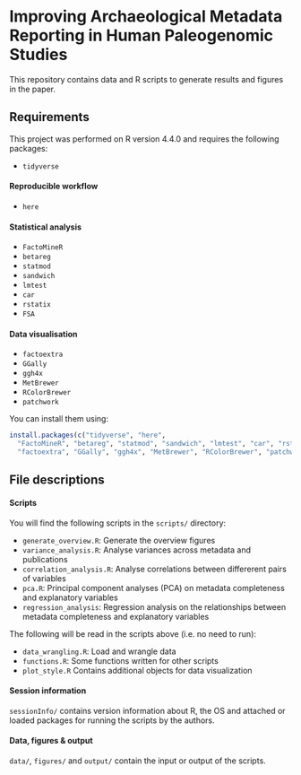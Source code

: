 # Improving Archaeological Metadata Reporting in Human Paleogenomic Studies

This repository contains data and R scripts to generate results and figures in the paper.

## Requirements

This project was performed on R version 4.4.0 and requires the following packages:

- ```tidyverse```
#### Reproducible workflow
- ```here```
#### Statistical analysis
- ```FactoMineR```
- ```betareg```
- ```statmod```
- ```sandwich```
- ```lmtest```
- ```car```
- ```rstatix```
- ```FSA```
#### Data visualisation
- ```factoextra```
- ```GGally```
- ```ggh4x```
- ```MetBrewer```
- ```RColorBrewer```
- ```patchwork```

You can install them using:
```r
install.packages(c("tidyverse", "here",
  "FactoMineR", "betareg", "statmod", "sandwich", "lmtest", "car", "rstatix", "FSA",
  "factoextra", "GGally", "ggh4x", "MetBrewer", "RColorBrewer", "patchwork"))
```

## File descriptions
#### Scripts
You will find the following scripts in the ```scripts/``` directory:

- ```generate_overview.R```: Generate the overview figures
- ```variance_analysis.R```: Analyse variances across metadata and publications
- ```correlation_analysis.R```: Analyse correlations between differerent pairs of variables
- ```pca.R```: Principal component analyses (PCA) on metadata completeness and explanatory variables
- ```regression_analysis```: Regression analysis on the relationships between metadata completeness and explanatory variables
  
The following will be read in the scripts above (i.e. no need to run):

- ```data_wrangling.R```: Load and wrangle data
- ```functions.R```: Some functions written for other scripts
- ```plot_style.R``` Contains additional objects for data visualization

#### Session information
```sessionInfo/``` contains version information about R, the OS and attached or loaded packages for running the scripts by the authors.

#### Data, figures & output
```data/```, ```figures/``` and ```output/``` contain the input or output of the scripts.
